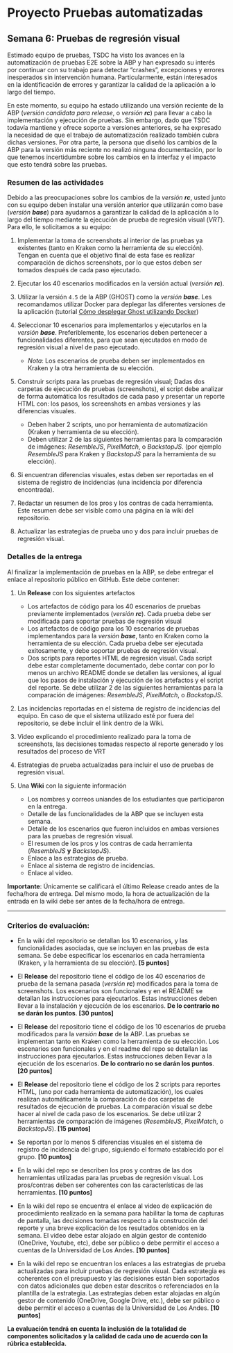 
# Proyecto Pruebas automatizadas


## Semana  6: Pruebas de regresión visual

Estimado equipo de pruebas, TSDC ha visto los avances en la automatización de pruebas E2E sobre la ABP y han expresado su interés por continuar con su trabajo para detectar “crashes”, excepciones y errores inesperados sin intervención humana. Particularmente, están interesados en la identificación de errores y garantizar la calidad de la aplicación a lo largo del tiempo.

En este momento, su equipo ha estado utilizando una versión reciente de la ABP (_versión candidata para release_, o _versión **rc**_) para llevar a cabo la implementación y ejecución de pruebas. Sin embargo, dado que TSDC todavía mantiene y ofrece soporte a versiones anteriores, se ha expresado la necesidad de que el trabajo de automatización realizado también cubra dichas versiones. Por otra parte, la persona que diseñó los cambios de la ABP para la versión más reciente no realizó ninguna documentación, por lo que tenemos incertidumbre sobre los cambios en la interfaz y el impacto que esto tendrá sobre las pruebas.

### Resumen de las actividades

Debido a las preocupaciones sobre los cambios de la _versión **rc**_, usted junto con su equipo deben instalar una versión anterior que utilizarán como base (_versión **base**_) para ayudarnos a garantizar la calidad de la aplicación a lo largo del tiempo mediante la ejecución de prueba de regresión visual (_VRT_). Para ello, le solicitamos a su equipo:

1. Implementar la toma de screenshots al interior de las pruebas ya existentes (tanto en Kraken como la herramienta de su elección). Tengan en cuenta que el objetivo final de esta fase es realizar comparación de dichos screenshots, por lo que estos deben ser tomados después de cada paso ejecutado.

2. Ejecutar los 40 escenarios modificados en la versión actual (_versión **rc**_).

3. Utilizar la versión `4.5` de la ABP (GHOST) como la _versión **base**_. Les recomandamos utilizar Docker para deplegar las diferentes versiones de la aplicación (tutorial [Cómo desplegar Ghost utilizando Docker](https://thesoftwaredesignlab.github.io/AutTestingCodelabs/ghost-docker-deployment))

4. Seleccionar 10 escenarios para implementarlos y ejecutarlos en la _versión **base**_. Preferiblemente, los escenarios deben pertenecer a funcionalidades diferentes, para que sean ejecutados en modo de regresión visual a nivel de paso ejecutado.
   * _Nota_: Los escenarios de prueba deben ser implementados en Kraken y la otra herramienta de su elección.

5. Construir scripts para las pruebas de regresión visual; Dadas dos carpetas de ejecución de pruebas (screenshots), el script debe analizar de forma automática los resultados de cada paso y presentar un reporte HTML con: los pasos, los screenshots en ambas versiones y las diferencias visuales.
   * Deben haber 2 scripts, uno por herramienta de automatización (Kraken y herramienta de su elección).
   * Deben utilizar 2 de las siguientes herramientas para la comparación de imágenes: _ResembleJS_, _PixelMatch_, o _BackstopJS_. (por ejemplo _ResembleJS_ para Kraken y _BackstopJS_ para la herramienta de su elección).

6. Si encuentran diferencias visuales, estas deben ser reportadas en el sistema de registro de incidencias (una incidencia por diferencia encontrada).

7. Redactar un resumen de los pros y los contras de cada herramienta. Este resumen debe ser visible como una página en la wiki del repositorio.

8. Actualizar las estrategias de prueba uno y dos para incluir pruebas de regresión visual.


### Detalles de la entrega

Al finalizar la implementación de pruebas en la ABP, se debe entregar el enlace al repositorio público en GitHub. Este debe contener:

1. Un **Release** con los siguientes artefactos
    * Los artefactos de código para los 40 escenarios de pruebas previamente implementados (_versión **rc**_). Cada prueba debe ser modificada para soportar pruebas de regresión visual
    * Los artefactos de código para los 10 escenarios de pruebas implementandos para la _versión **base**_, tanto en Kraken como la herramienta de su elección. Cada prueba debe ser ejecutada exitosamente, y debe soportar pruebas de regresión visual.
    * Dos scripts para reportes HTML de regresión visual. Cada script debe estar completamente documentado, debe contar con por lo menos un archivo README donde se detallen las versiones, al igual que los pasos de instalación y ejecución de los artefactos y el script del reporte. Se debe utilizar 2 de las siguientes herramientas para la comparación de imágenes: _ResembleJS_, _PixelMatch_, o _BackstopJS_.

2. Las incidencias reportadas en el sistema de registro de incidencias del equipo. En caso de que el sistema utilizado esté por fuera del repositorio, se debe incluir el link dentro de la Wiki.

3. Video explicando el procedimiento realizado para la toma de screenshots, las decisiones tomadas respecto al reporte generado y los resultados del proceso de VRT
  
4. Estrategias de prueba actualizadas para incluir el uso de pruebas de regresión visual.

5. Una **Wiki** con la siguiente información
   * Los nombres y correos uniandes de los estudiantes que participaron en la entrega.
   * Detalle de las funcionalidades de la ABP que se incluyen esta semana.
   * Detalle de los escenarios que fueron incluidos en ambas versiones para las pruebas de regresión visual.
   * El resumen de los pros y los contras de cada herramienta (_ResembleJS_ **y** _BackstopJS_).
   * Enlace a las estrategias de prueba.
   * Enlace al sistema de registro de incidencias.
   * Enlace al video.


**Importante**: Únicamente se calificará el último Release creado antes de la fecha/hora de entrega. Del mismo modo, la hora de actualización de la entrada en la wiki debe ser antes de la fecha/hora de entrega.

---

### Criterios de evaluación:

- En la wiki del repositorio se detallan los 10 escenarios, y las funcionalidades asociadas, que se incluyen en las pruebas de esta semana. Se debe especificar los escenarios en cada herramienta (Kraken, y la herramienta de su elección). **[5 puntos]**

- El **Release** del repositorio tiene el código de los 40 escenarios de prueba de la semana pasada (_versión **rc**_) modificados para la toma de screenshots. Los escenarios son funcionales y en el README se detallan las instrucciones para ejecutarlos. Estas instrucciones deben llevar a la instalación y ejecución de los escenarios. **De lo contrario no se darán los puntos**. **[30 puntos]**

- El **Release** del repositorio tiene el código de los 10 escenarios de prueba modificados para la _versión **base**_ de la ABP. Las pruebas se implementan tanto en Kraken como la herramienta de su elección. Los escenarios son funcionales y en el readme del repo se detallan las instrucciones para ejecutarlos. Estas instrucciones deben llevar a la ejecución de los escenarios. **De lo contrario no se darán los puntos**. **[20 puntos]**

- El **Release** del repositorio tiene el código de los 2 scripts para reportes HTML, (uno por cada herramienta de automatización), los cuales realizan automáticamente la comparación de dos carpetas de resultados de ejecución de pruebas. La comparación visual se debe hacer al nivel de cada paso de los escenarios. Se debe utilizar 2 herramientas de comparación de imágenes (_ResembleJS_, _PixelMatch_, o _BackstopJS_). **[15 puntos]**

- Se reportan por lo menos 5 diferencias visuales en el sistema de registro de incidencia del grupo, siguiendo el formato establecido por el grupo. **[10 puntos]**

- En la wiki del repo se describen los pros y contras de las dos herramientas utilizadas para las pruebas de regresión visual. Los pros/contras deben ser coherentes con las características de las herramientas. **[10 puntos]**

- En la wiki del repo se encuentra el enlace al video de explicación de procedimiento realizado en la semana para habilitar la toma de capturas de pantalla, las decisiones tomadas respecto a la construcción del reporte y una breve explicación de los resultados obtenidos en la semana. El video debe estar alojado en algún gestor de contenido (OneDrive, Youtube, etc), debe ser público o debe permitir el acceso a cuentas de la Universidad de Los Andes.  **[10 puntos]**

- En la wiki del repo se encuentran los enlaces a las estrategias de prueba actualizadas para incluir pruebas de regresión visual. Cada estrategia es coherentes con el presupuesto y las decisiones están bien soportados con datos adicionales que deben estar descritos o referenciados en la plantilla de la estrategia. Las estrategias deben estar alojadas en algún gestor de contenido (OneDrive, Google Drive, etc.), debe ser público o debe permitir el acceso a cuentas de la Universidad de Los Andes.  **[10 puntos]**


**La evaluación tendrá en cuenta la inclusión de la totalidad de componentes solicitados y la calidad de cada uno de acuerdo con la rúbrica establecida.**
